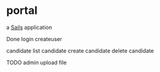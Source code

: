 # portal

a [Sails](http://sailsjs.org) application

Done
login
createuser

candidate
list candidate
create candidate
delete candidate


TODO
admin
upload file


